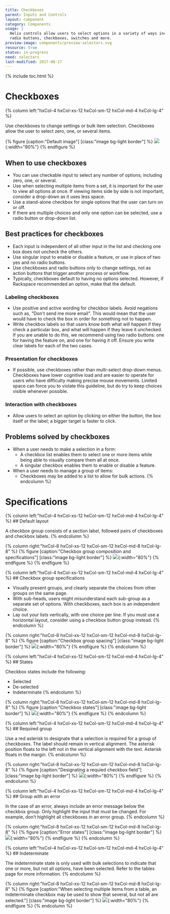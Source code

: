 ```yaml
---
title: Checkboxes
parent: Inputs and Controls
layout: component
category: Components
usage: |
  Helix controls allow users to select options in a variety of ways including
  radio buttons, checkboxes, switches and more.
preview-image: components/preview-selectors.svg
resource: true
status: in-progress
need: selectors
last-modified: 2017-08-17
---
```


{% include toc.html %}

# Checkboxes
<div class="hxRow">
{% column left:"hxCol-4 hxCol-xs-12 hxCol-sm-12 hxCol-md-4 hxCol-lg-4" %}

Use checkboxes to change settings or bulk item selection. Checkboxes
allow the user to select zero, one, or several items.

{% figure [caption:"Default image"] [class:"image bg-light border"] %}
 ![]({{site.url}}/assets/images/components/content-areas/checkboxes/checkbox-hero-image.svg){:width="80%"}
 {% endfigure %}

## When to use checkboxes

* You can use checkable input to select any number of options;
  including zero, one, or several.
* Use when selecting multiple items from a set, it is important for the
  user to view all options at once. If viewing items side by side is not
  important, consider a drop-down as it uses less space.
* Use a stand-alone checkbox for single options that the user can
  turn on or off.
* If there are multiple choices and only one option can be selected, use a
  radio button or drop-down list.

## Best practices for checkboxes

* Each input is independent of all other input in the list and checking one
  box does not uncheck the others.
* Use singular input to enable or disable a feature, or use
  in place of two yes and no radio buttons.
* Use checkboxes and radio buttons only to change settings, not as action
  buttons that trigger another process or workflow.
* Typically, checkboxes default to having no options selected. However,
  if Rackspace recommended an option, make that the default.

### Labeling checkboxes

* Use positive and active wording for checkbox labels. Avoid negations such
  as, "Don't send me more email". This would mean that the user would have
  to check the box in order for something not to happen.
* Write checkbox labels so that users know both what will happen if they
  check a particular box, and what will happen if they leave it unchecked.
  If you are unable to do this, we recommend using two radio buttons: one
  for having the feature on, and one for having it off. Ensure you write
  clear labels for each of the two cases.

### Presentation for checkboxes

* If possible, use checkboxes rather than multi-select drop-down menus.
  Checkboxes have lower cognitive load and are easier to operate for users
  who have difficulty making precise mouse movements. Limited space can force
  you to violate this guideline, but do try to keep choices visible whenever
  possible.

### Interaction with checkboxes

* Allow users to select an option by clicking on either the button, the box
  itself or the label; a bigger target is faster to click.

## Problems solved by checkboxes

* When a user needs to make a selection in a form:
  * A checkbox list enables them to select one or more items while being
    able to visually compare them all at once.
  * A singular checkbox enables them to enable or disable a feature.
* When a user needs to manage a group of items:
  * Checkboxes may be added to a list to allow for bulk actions.
{% endcolumn %}
</div>

# Specifications

<div class="hxRow">
{% column left:"hxCol-4 hxCol-xs-12 hxCol-sm-12 hxCol-md-4 hxCol-lg-4" %}
## Default layout

A checkbox group consists of a section label, followed pairs of checkboxes
and checkbox labels.
{% endcolumn %}

{% column right:"hxCol-8 hxCol-xs-12 hxCol-sm-12 hxCol-md-8 hxCol-lg-8" %}
{% figure [caption:"Checkbox group composition and specifications"] [class:"image bg-light border"] %}
 ![]({{site.url}}/assets/images/components/content-areas/checkboxes/checkbox-default.svg){:width="80%"}
 {% endfigure %}
{% endfigure %}

<div class="hxRow">
{% column left:"hxCol-4 hxCol-xs-12 hxCol-sm-12 hxCol-md-4 hxCol-lg-4" %}
## Checkbox group specifications

* Visually present groups, and clearly separate the choices from other groups
  on the same page.
* With sub-heads, users might misunderstand each sub-group as a separate set
  of options. With checkboxes, each box is an independent choice.
* Lay out your lists vertically, with one choice per line. If you must use a
  horizontal layout, consider using a checkbox button group instead.
{% endcolumn %}

{% column right:"hxCol-8 hxCol-xs-12 hxCol-sm-12 hxCol-md-8 hxCol-lg-8" %}
{% figure [caption:"Checkbox group spacing"] [class:"image bg-light border"] %}
 ![]({{site.url}}/assets/images/components/content-areas/checkboxes/checkbox-group-image.svg){:width="80%"}
 {% endfigure %}
{% endcolumn %}

<div class="hxRow">
{% column left:"hxCol-4 hxCol-xs-12 hxCol-sm-12 hxCol-md-4 hxCol-lg-4" %}
## States

Checkbox states include the following:

* Selected
* De-selected
* Indeterminate
{% endcolumn %}

{% column right:"hxCol-8 hxCol-xs-12 hxCol-sm-12 hxCol-md-8 hxCol-lg-8" %}
{% figure [caption:"Checkbox states"] [class:"image bg-light border"] %}
 ![]({{site.url}}/assets/images/components/content-areas/checkboxes/checkbox-states-image.svg){:width="80%"}
 {% endfigure %}
{% endcolumn %}

<div class="hxRow">
{% column left:"hxCol-4 hxCol-xs-12 hxCol-sm-12 hxCol-md-4 hxCol-lg-4" %}
## Required group

Use a red asterisk to designate that a selection is required for a
group of checkboxes. The label should remain in vertical
alignment. The asterisk position floats to the left not in the vertical
alignment with the text. Asterisk floats in the margin.
{% endcolumn %}

{% column right:"hxCol-8 hxCol-xs-12 hxCol-sm-12 hxCol-md-8 hxCol-lg-8" %}
{% figure [caption:"Designating a requied checkbox field"] [class:"image bg-light border"] %}
 ![]({{site.url}}/assets/images/components/content-areas/checkboxes/checkbox-required-group-image.svg){:width="80%"}
 {% endfigure %}
{% endcolumn %}

<div class="hxRow">
{% column left:"hxCol-4 hxCol-xs-12 hxCol-sm-12 hxCol-md-4 hxCol-lg-4" %}
## Group with an error

In the case of an error, always include an error message below the checkbox
group. Only highlight the input that must be changed. For example, don’t
highlight all checkboxes in an error group.
{% endcolumn %}

{% column right:"hxCol-8 hxCol-xs-12 hxCol-sm-12 hxCol-md-8 hxCol-lg-8" %}
{% figure [caption:"Error states"] [class:"image bg-light border"] %}
 ![]({{site.url}}/assets/images/components/content-areas/checkboxes/checkbox-group-with-error-image.svg){:width="80%"}
 {% endfigure %}
{% endcolumn %}

<div class="hxRow">
{% column left:"hxCol-4 hxCol-xs-12 hxCol-sm-12 hxCol-md-4 hxCol-lg-4" %}
## Indeterminate

The indeterminate state is only used with bulk selections to indicate that one
or more, but not all options, have been selected. Refer to the tables page
for more information.
{% endcolumn %}

{% column right:"hxCol-8 hxCol-xs-12 hxCol-sm-12 hxCol-md-8 hxCol-lg-8" %}
{% figure [caption:"When selecting multiple items from a table, an indeterminate
 checkbox may be used to show that several, but not all are selected."] [class:"image bg-light border"] %}
 ![]({{site.url}}/assets/images/components/content-areas/checkboxes/checkbox-indeterminate-image.svg){:width="80%"}
 {% endfigure %}
 {% endcolumn %}

 